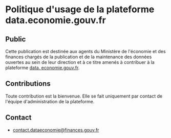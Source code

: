 # Politique d'usage de la plateforme data.economie.gouv.fr

## Public

Cette publication est destinée aux agents du Ministère de l'économie et des finances chargés de la publication et de 
la maintenance des données ouvertes au sein de leur direction et à ce titre amenés à contribuer à la plateforme [data.
economie.gouv.fr](https://data.economie.gouv.fr). 

## Contributions

Toute contribution est la bienvenue. 
Elle se fait uniquement par contact de l'équipe d'administration de la plateforme.

## Contact

- [contact.dataeconomie@finances.gouv.fr](mailto:contact.dataeconomie@finances.gouv.fr)